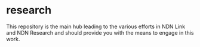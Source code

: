 # research
This repository is the main hub leading to the various efforts in NDN Link and  NDN  Research and should provide you with the means to engage in this work.
